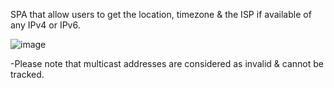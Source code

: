 SPA that allow users to get the location, timezone & the ISP if available of any IPv4 or IPv6.


![image](https://github.com/user-attachments/assets/4f6e857c-fa7f-4f5a-9ccf-8b378a7a1be6)



-Please note that multicast addresses are considered as invalid & cannot be tracked.
